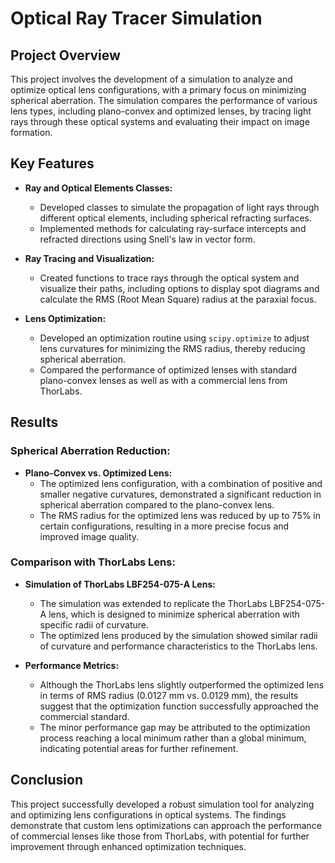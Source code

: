 # Optical Ray Tracer Simulation

## Project Overview

This project involves the development of a simulation to analyze and optimize optical lens configurations, with a primary focus on minimizing spherical aberration. The simulation compares the performance of various lens types, including plano-convex and optimized lenses, by tracing light rays through these optical systems and evaluating their impact on image formation.

## Key Features

- **Ray and Optical Elements Classes:**
  - Developed classes to simulate the propagation of light rays through different optical elements, including spherical refracting surfaces.
  - Implemented methods for calculating ray-surface intercepts and refracted directions using Snell's law in vector form.

- **Ray Tracing and Visualization:**
  - Created functions to trace rays through the optical system and visualize their paths, including options to display spot diagrams and calculate the RMS (Root Mean Square) radius at the paraxial focus.

- **Lens Optimization:**
  - Developed an optimization routine using `scipy.optimize` to adjust lens curvatures for minimizing the RMS radius, thereby reducing spherical aberration.
  - Compared the performance of optimized lenses with standard plano-convex lenses as well as with a commercial lens from ThorLabs.

## Results

### **Spherical Aberration Reduction:**
- **Plano-Convex vs. Optimized Lens:**
  - The optimized lens configuration, with a combination of positive and smaller negative curvatures, demonstrated a significant reduction in spherical aberration compared to the plano-convex lens.
  - The RMS radius for the optimized lens was reduced by up to 75% in certain configurations, resulting in a more precise focus and improved image quality.

### **Comparison with ThorLabs Lens:**
- **Simulation of ThorLabs LBF254-075-A Lens:**
  - The simulation was extended to replicate the ThorLabs LBF254-075-A lens, which is designed to minimize spherical aberration with specific radii of curvature.
  - The optimized lens produced by the simulation showed similar radii of curvature and performance characteristics to the ThorLabs lens.
  
- **Performance Metrics:**
  - Although the ThorLabs lens slightly outperformed the optimized lens in terms of RMS radius (0.0127 mm vs. 0.0129 mm), the results suggest that the optimization function successfully approached the commercial standard.
  - The minor performance gap may be attributed to the optimization process reaching a local minimum rather than a global minimum, indicating potential areas for further refinement.

## Conclusion

This project successfully developed a robust simulation tool for analyzing and optimizing lens configurations in optical systems. The findings demonstrate that custom lens optimizations can approach the performance of commercial lenses like those from ThorLabs, with potential for further improvement through enhanced optimization techniques.
